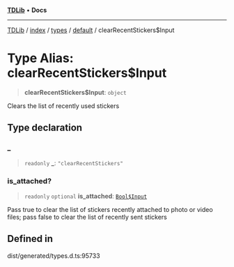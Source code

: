 [**TDLib**](../../../../../../README.md) • **Docs**

***

[TDLib](../../../../../../modules.md) / [index](../../../../../README.md) / [types](../../../README.md) / [default](../README.md) / clearRecentStickers$Input

# Type Alias: clearRecentStickers$Input

> **clearRecentStickers$Input**: `object`

Clears the list of recently used stickers

## Type declaration

### \_

> `readonly` **\_**: `"clearRecentStickers"`

### is\_attached?

> `readonly` `optional` **is\_attached**: [`Bool$Input`](Bool$Input.md)

Pass true to clear the list of stickers recently attached to photo or video files; pass false to clear the list of recently sent stickers

## Defined in

dist/generated/types.d.ts:95733
